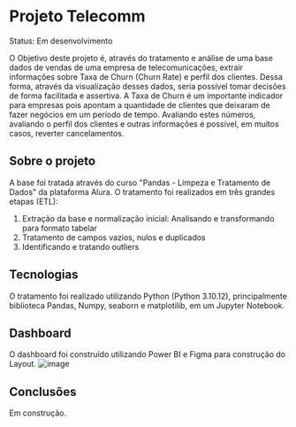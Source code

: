 # Projeto Telecomm

Status: Em desenvolvimento

 O Objetivo deste projeto é, através do tratamento e análise de uma base dados de vendas de uma empresa de telecomunicações, extrair informações sobre Taxa de Churn (Churn Rate) e perfil dos clientes. Dessa forma, através da visualização desses dados, seria possível tomar decisões de forma facilitada e assertiva.
A Taxa de Churn é um importante indicador para empresas pois apontam a quantidade de clientes que deixaram de fazer negócios em um período de tempo. Avaliando estes números, avaliando o perfil dos clientes e outras informações é possível, em muitos casos, reverter cancelamentos. 

## Sobre o projeto

 A base foi tratada através do curso "Pandas - Limpeza e Tratamento de Dados" da plataforma Alura. O tratamento foi realizados em três grandes etapas (ETL):
  1. Extração da base e normalização inicial: Analisando e transformando para formato tabelar
  2. Tratamento de campos vazios, nulos e duplicados
  3. Identificando e tratando outliers 

## Tecnologias

O tratamento foi realizado utilizando Python (Python 3.10.12), principalmente biblioteca Pandas, Numpy, seaborn e matplotilib, em um Jupyter Notebook. 

## Dashboard

O dashboard foi construído utilizando Power BI e Figma para construção do Layout.
![image](https://github.com/user-attachments/assets/7f628d0b-7e78-47c9-9a1f-0a2b83b7ebc0)


## Conclusões

   Em construção.
